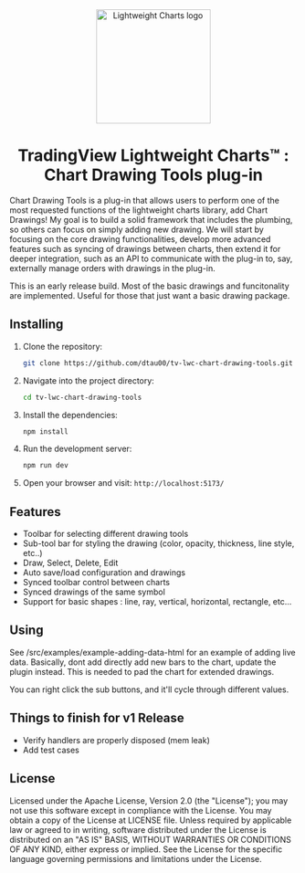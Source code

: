 <!-- markdownlint-disable no-inline-html first-line-h1 -->

<div align="center">
  <a href="https://www.tradingview.com/lightweight-charts/" target="_blank">
    <img width="200" src="https://github.com/tradingview/lightweight-charts/raw/master/.github/logo.svg?sanitize=true" alt="Lightweight Charts logo">
  </a>

  <h1>TradingView Lightweight Charts™ : Chart Drawing Tools plug-in</h1>

</div>

<!-- markdownlint-enable no-inline-html -->

Chart Drawing Tools is a plug-in that allows users to perform one of the most requested functions of the lightweight charts library, add Chart Drawings!  My goal is to build a solid framework that includes the plumbing, so others can focus on simply adding new drawing.  We will start by focusing on the core drawing functionalities, develop more advanced features such as syncing of drawings between charts, then extend it for deeper integration, such as an API to communicate with the plug-in to, say, externally manage orders with drawings in the plug-in.

This is an early release build.  Most of the basic drawings and funcitonality are implemented.  Useful for those that just want a basic drawing package.

## Installing

1. Clone the repository:
    ```bash
    git clone https://github.com/dtau00/tv-lwc-chart-drawing-tools.git
    ```

2. Navigate into the project directory:
    ```bash
    cd tv-lwc-chart-drawing-tools
    ```

3. Install the dependencies:
    ```bash
    npm install
    ```

4. Run the development server:
    ```bash
    npm run dev
    ```

5. Open your browser and visit: `http://localhost:5173/`


## Features
* Toolbar for selecting different drawing tools
* Sub-tool bar for styling the drawing (color, opacity, thickness, line style, etc..)
* Draw, Select, Delete, Edit
* Auto save/load configuration and drawings
* Synced toolbar control between charts
* Synced drawings of the same symbol
* Support for basic shapes : line, ray, vertical, horizontal, rectangle, etc...

## Using
See /src/examples/example-adding-data-html for an example of adding live data.  Basically, dont add directly add new bars to the chart, update the plugin instead.  This is needed to pad the chart for extended drawings. 

You can right click the sub buttons, and it'll cycle through different values. 

Things to finish for v1 Release
---------------------------------
- Verify handlers are properly disposed (mem leak)
- Add test cases

## License

Licensed under the Apache License, Version 2.0 (the "License"); you may not use this software except in compliance with the License.
You may obtain a copy of the License at LICENSE file.
Unless required by applicable law or agreed to in writing, software distributed under the License is distributed on an "AS IS" BASIS, WITHOUT WARRANTIES OR CONDITIONS OF ANY KIND, either express or implied. See the License for the specific language governing permissions and limitations under the License.